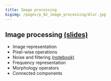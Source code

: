 ```yaml
---
title: Image processing
bigimg: /pages/p_02_image_processing/blur.jpg
---
```


## **Image processing** [(slides)](/pages/p_02_image_processing/slides/)
   - Image representation
   - Pixel-wise operations
   - Noise and filtering [(notebook)](/pages/p_02_image_processing/noise_and_filtering_nb/)
   - Frequency representation 
   - Morphology operators
   - Connected components